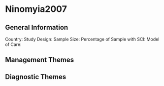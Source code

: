 # Ninomyia2007

## General Information
Country: 
Study Design: 
Sample Size: 
Percentage of Sample with SCI:
Model of Care: 

## Management Themes


## Diagnostic Themes

